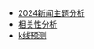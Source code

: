 <!-- docs/_sidebar.md -->
- [2024新闻主题分析](/2024新闻主题分析/README.md)
- [相关性分析](/相关性分析/README.md)
- [k线预测](/k线预测/README.md)
